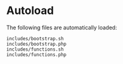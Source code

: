 # Autoload
The following files are automatically loaded:

    includes/bootstrap.sh
    includes/bootstrap.php
    includes/functions.sh
    includes/functions.php